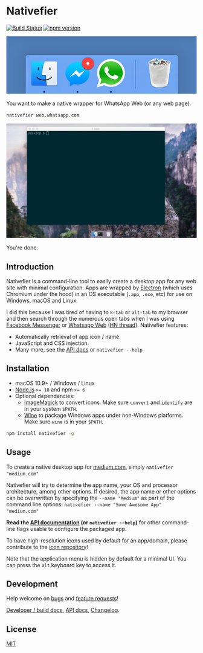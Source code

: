 # Nativefier

[![Build Status](https://travis-ci.org/jiahaog/nativefier.svg)](https://travis-ci.org/jiahaog/nativefier)
[![npm version](https://badge.fury.io/js/nativefier.svg)](https://www.npmjs.com/package/nativefier)

![Dock](docs/dock.png)

You want to make a native wrapper for WhatsApp Web (or any web page).

```bash
nativefier web.whatsapp.com
```

![Walkthrough animation](docs/walkthrough.gif)

You're done.

## Introduction

Nativefier is a command-line tool to easily create a desktop app for any web site
with minimal configuration. Apps are wrapped by [Electron](https://www.electronjs.org/)
(which uses Chromium under the hood) in an OS executable (`.app`, `.exe`, etc)
for use on Windows, macOS and Linux.

I did this because I was tired of having to `⌘-tab` or `alt-tab` to my browser and then search
through the numerous open tabs when I was using [Facebook Messenger](https://messenger.com) or
[Whatsapp Web](https://web.whatsapp.com) ([HN thread](https://news.ycombinator.com/item?id=10930718)). Nativefier features:

- Automatically retrieval of app icon / name.
- JavaScript and CSS injection.
- Many more, see the [API docs](docs/api.md) or `nativefier --help`

## Installation

- macOS 10.9+ / Windows / Linux
- [Node.js](https://nodejs.org/) `>= 10` and npm `>= 6`
- Optional dependencies:
    - [ImageMagick](http://www.imagemagick.org/) to convert icons.
      Make sure `convert` and `identify` are in your system `$PATH`.
    - [Wine](https://www.winehq.org/) to package Windows apps under non-Windows platforms.
      Make sure `wine` is in your `$PATH`.

```bash
npm install nativefier -g
```

## Usage

To create a native desktop app for [medium.com](https://medium.com),
simply  `nativefier "medium.com"`

Nativefier will try to determine the app name, your OS and processor architecture,
among other options. If desired, the app name or other options can be overwritten
by specifying the `--name "Medium"` as part of the command line options:
`nativefier --name "Some Awesome App" "medium.com"`

**Read the [API documentation](docs/api.md) (or `nativefier --help`)**
for other command-line flags usable to configure the packaged app.

To have high-resolution icons used by default for an app/domain, please
contribute to the [icon repository](https://github.com/jiahaog/nativefier-icons)!

Note that the application menu is hidden by default for a minimal UI.
You can press the `alt` keyboard key to access it.

## Development

Help welcome on [bugs](https://github.com/jiahaog/nativefier/issues?q=is%3Aissue+label%3Abug) and
[feature requests](https://github.com/jiahaog/nativefier/issues?q=is%3Aissue+label%3A%22feature+request%22)!

[Developer / build docs](docs/development.md), [API docs](docs/api.md), 
[Changelog](CHANGELOG.md).

## License

[MIT](LICENSE.md)
